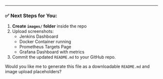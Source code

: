 
---

### ✅ Next Steps for You:

1. **Create `images/` folder** inside the repo  
2. Upload screenshots:
   - Jenkins Dashboard
   - Docker Container running
   - Prometheus Targets Page
   - Grafana Dashboard with metrics
3. Commit the updated `README.md` to your GitHub repo.

Would you like me to generate this file as a downloadable `README.md` and image upload placeholders?
